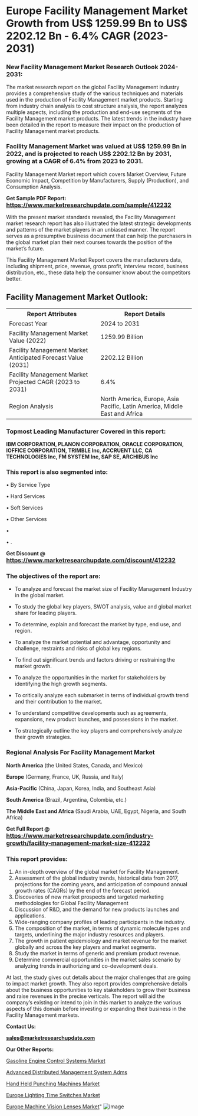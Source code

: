 # Europe Facility Management Market Growth from US$ 1259.99 Bn to US$ 2202.12 Bn - 6.4% CAGR (2023-2031)

<strong><h3>New Facility Management Market Research Outlook 2024-2031:</h3></strong>

The market research report on the global Facility Management industry provides a comprehensive study of the various techniques and materials used in the production of Facility Management market products. Starting from industry chain analysis to cost structure analysis, the report analyzes multiple aspects, including the production and end-use segments of the Facility Management market products. The latest trends in the industry have been detailed in the report to measure their impact on the production of Facility Management market products.

<strong><h3>Facility Management Market was valued at US$ 1259.99 Bn in 2022, and is projected to reach US$ 2202.12 Bn by 2031, growing at a CAGR of 6.4% from 2023 to 2031.</h3></strong>

Facility Management Market report which covers Market Overview, Future Economic Impact, Competition by Manufacturers, Supply (Production), and Consumption Analysis.

<strong>Get Sample PDF Report: <a href=https://www.marketresearchupdate.com/sample/412232><font size=3 color=#0000ff>https://www.marketresearchupdate.com/sample/412232</font></a></strong>

With the present market standards revealed, the Facility Management market research report has also illustrated the latest strategic developments and patterns of the market players in an unbiased manner. The report serves as a presumptive business document that can help the purchasers in the global market plan their next courses towards the position of the market’s future.

This Facility Management Market Report covers the manufacturers data, including shipment, price, revenue, gross profit, interview record, business distribution, etc., these data help the consumer know about the competitors better.

<html>
<body>

<h2>Facility Management Market Outlook:</h2>

<table>
  <tr>
    <th>Report Attributes</th>
    <th>Report Details</th>
  </tr>
  <tr>
    <td>Forecast Year</td>
    <td>2024 to 2031</td>
  </tr>
  <tr>
    <td>Facility Management Market Value (2022)</td>
    <td>1259.99 Billion</td>
  </tr>
  <tr>
    <td>Facility Management Market Anticipated Forecast Value (2031)</td>
    <td>2202.12 Billion</td>
  </tr>
  <tr>
    <td>Facility Management Market Projected CAGR (2023 to 2031)</td>
    <td>6.4%</td>
  </tr>
  <tr>
    <td>Region Analysis</td>
    <td>North America, Europe, Asia Pacific, Latin America, Middle East and Africa</td>
  </tr>
</table>

</body>
</html>

<strong><h3>Topmost Leading Manufacturer Covered in this report:</h3></strong>

<strong>IBM CORPORATION, PLANON CORPORATION, ORACLE CORPORATION, IOFFICE CORPORATION, TRIMBLE Inc, ACCRUENT LLC, CA TECHNOLOGIES Inc, FM SYSTEM Inc, SAP SE, ARCHIBUS Inc</strong>

<strong><h3>This report is also segmented into:</h3></strong>

• By Service Type 

• Hard Services

• Soft Services

• Other Services

• 

• .

<strong>Get Discount @ <a href=https://www.marketresearchupdate.com/discount/412232><font size=3 color=#0000ff>https://www.marketresearchupdate.com/discount/412232</font></a></strong>

<strong><h3>The objectives of the report are:</h3></strong>

- To analyze and forecast the market size of Facility Management Industry in the global market.

- To study the global key players, SWOT analysis, value and global market share for leading players.

- To determine, explain and forecast the market by type, end use, and region.

- To analyze the market potential and advantage, opportunity and challenge, restraints and risks of global key regions.

- To find out significant trends and factors driving or restraining the market growth.

- To analyze the opportunities in the market for stakeholders by identifying the high growth segments.

- To critically analyze each submarket in terms of individual growth trend and their contribution to the market.

- To understand competitive developments such as agreements, expansions, new product launches, and possessions in the market.

- To strategically outline the key players and comprehensively analyze their growth strategies.

<strong><h3>Regional Analysis For Facility Management Market</h3></strong>

<strong>North America</strong> (the United States, Canada, and Mexico)

<strong>Europe</strong> (Germany, France, UK, Russia, and Italy)

<strong>Asia-Pacific</strong> (China, Japan, Korea, India, and Southeast Asia)

<strong>South America</strong> (Brazil, Argentina, Colombia, etc.)

<strong>The Middle East and Africa</strong> (Saudi Arabia, UAE, Egypt, Nigeria, and South Africa)

<strong>Get Full Report @ <a href=https://www.marketresearchupdate.com/industry-growth/facility-management-market-size-412232><font size=3 color=#0000ff>https://www.marketresearchupdate.com/industry-growth/facility-management-market-size-412232</font></a></strong>

<strong><h3>This report provides:</h3></strong>
<ol>
  <li>An in-depth overview of the global market for Facility Management.</li>
  <li>Assessment of the global industry trends, historical data from 2017, projections for the coming years, and anticipation of compound annual growth rates (CAGRs) by the end of the forecast period.</li>
  <li>Discoveries of new market prospects and targeted marketing methodologies for Global Facility Management</li>
  <li>Discussion of R&amp;D, and the demand for new products launches and applications.</li>
  <li>Wide-ranging company profiles of leading participants in the industry.</li>
  <li>The composition of the market, in terms of dynamic molecule types and targets, underlining the major industry resources and players.</li>
  <li>The growth in patient epidemiology and market revenue for the market globally and across the key players and market segments.</li>
  <li>Study the market in terms of generic and premium product revenue.</li>
  <li>Determine commercial opportunities in the market sales scenario by analyzing trends in authorizing and co-development deals.</li>
</ol>

At last, the study gives out details about the major challenges that are going to impact market growth. They also report provides comprehensive details about the business opportunities to key stakeholders to grow their business and raise revenues in the precise verticals. The report will aid the company’s existing or intend to join in this market to analyze the various aspects of this domain before investing or expanding their business in the Facility Management markets.

<strong>Contact Us:</strong>

<strong>sales@marketresearchupdate.com</strong>

<strong>Our Other Reports:</strong>

<a href=https://www.linkedin.com/pulse/gasoline-engine-control-systems-market-latest>Gasoline Engine Control Systems Market</a>

<a href=https://www.linkedin.com/pulse/advanced-distributed-management-system-adms>Advanced Distributed Management System Adms</a>

<a href=https://www.linkedin.com/pulse/hand-held-punching-machines-market-sizing-up-anticipating>Hand Held Punching Machines Market</a>

<a href=https://www.linkedin.com/pulse/europe-lighting-time-switches-market-size2023-2030>Europe Lighting Time Switches Market</a>

<a href=https://www.linkedin.com/pulse/europe-machine-vision-lenses-market-2023-thriving>Europe Machine Vision Lenses Market</a>"
![image](https://github.com/rutujamande/Market-Report-Analysis/assets/158454097/eae283b7-bc80-43ee-aba7-c29b9d21f8ad)
